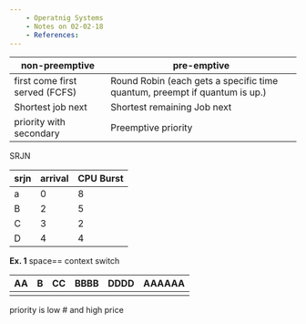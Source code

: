 ```yaml
---
    - Operatnig Systems
    - Notes on 02-02-18
    - References:
---
```


| non-preemptive                 | pre-emptive                                                                |
| ------------------------------ | -------------------------------------------------------------------------- |
| first come first served (FCFS) | Round Robin (each gets a specific time quantum, preempt if quantum is up.) |
| Shortest job next              | Shortest remaining Job next                                                |
| priority with secondary        | Preemptive priority                                                        |

SRJN

| srjn | arrival | CPU Burst |
| ---- | ------- | --------- |
| a    | 0       | 8         |
| B    | 2       | 5         |
| C    | 3       | 2         |
| D    | 4       | 4         |

**Ex. 1**
space== context switch

| AA  | B   | CC  | BBBB | DDDD | AAAAAA |
| --- | --- | --- | ---- | ---- | ------ |
|     |     |     |      |      |        |

priority is low # and high price
